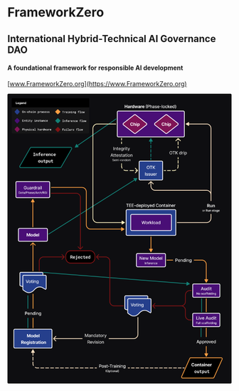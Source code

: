 # FrameworkZero
## International Hybrid-Technical AI Governance DAO
#### A foundational framework for responsible AI development

[www.FrameworkZero.org](https://www.FrameworkZero.org)

![International Hybrid-Technical AI Governance DAO](https://github.com/recursifist/FrameworkZeroDoc/blob/7f84c578fcae7926d1a86915d6ede27c1fbae856/flow.png)


